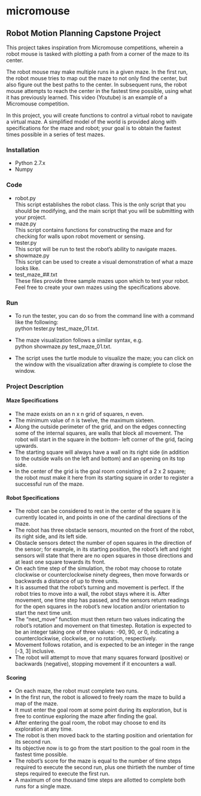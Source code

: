 # micromouse


## Robot Motion Planning Capstone Project
This project takes inspiration from Micromouse competitions, wherein a robot mouse is tasked with plotting a path from a corner of the maze to its center. 

The robot mouse may make multiple runs in a given maze. In the first run, the robot mouse tries to map out the maze to not only find the center, but also figure out the best paths to the center. In subsequent runs, the robot mouse attempts to reach the center in the fastest time possible, using what it has previously learned. This video (Youtube) is an example of a Micromouse competition. 

In this project, you will create functions to control a virtual robot to navigate a virtual maze. A simplified model of the world is provided along with specifications for the maze and robot; your goal is to obtain the fastest times possible in a series of test mazes.

### Installation
- Python 2.7.x
- Numpy

### Code
- robot.py <br />
  This script establishes the robot class. This is the only script that you should be modifying, and the main script that you   will be submitting with your project.
- maze.py <br />
  This script contains functions for constructing the maze and for checking for walls upon robot movement or sensing.
- tester.py <br />
  This script will be run to test the robot’s ability to navigate mazes.
- showmaze.py <br />
  This script can be used to create a visual demonstration of what a maze looks like.
- test_maze_##.txt <br />
  These files provide three sample mazes upon which to test your robot. Feel free to create your own mazes using the specifications above.

### Run
- To run the tester, you can do so from the command line with a command like the following: <br />
  python tester.py test_maze_01.txt. 

- The maze visualization follows a similar syntax, e.g. <br /> 
  python showmaze.py test_maze_01.txt. 
- The script uses the turtle module to visualize the maze; you can click on the window with the visualization after drawing is complete to close the window.

### Project Description
#### Maze Specifications
- The maze exists on an n x n grid of squares, n even. 
- The minimum value of n is twelve, the maximum sixteen. 
- Along the outside perimeter of the grid, and on the edges connecting some of the internal squares, are walls that block all movement. The robot will start in the square in the bottom- left corner of the grid, facing upwards. 
- The starting square will always have a wall on its right side (in addition to the outside walls on the left and bottom) and an opening on its top side. 
- In the center of the grid is the goal room consisting of a 2 x 2 square; the robot must make it here from its starting square in order to register a successful run of the maze.

#### Robot Specifications
- The robot can be considered to rest in the center of the square it is currently located in, and points in one of the cardinal directions of the maze. 
- The robot has three obstacle sensors, mounted on the front of the robot, its right side, and its left side. 
- Obstacle sensors detect the number of open squares in the direction of the sensor; for example, in its starting position, the robot’s left and right sensors will state that there are no open squares in those directions and at least one square towards its front. 
- On each time step of the simulation, the robot may choose to rotate clockwise or counterclockwise ninety degrees, then move forwards or backwards a distance of up to three units. 
- It is assumed that the robot’s turning and movement is perfect. If the robot tries to move into a wall, the robot stays where it is. After movement, one time step has passed, and the sensors return readings for the open squares in the robot’s new location and/or orientation to start the next time unit.
- The “next_move” function must then return two values indicating the robot’s rotation and movement on that timestep. Rotation is expected to be an integer taking one of three values: -90, 90, or 0, indicating a counterclockwise, clockwise, or no rotation, respectively. 
- Movement follows rotation, and is expected to be an integer in the range [-3, 3] inclusive. 
- The robot will attempt to move that many squares forward (positive) or backwards (negative), stopping movement if it encounters a wall.

#### Scoring
- On each maze, the robot must complete two runs. 
- In the first run, the robot is allowed to freely roam the maze to build a map of the maze. 
- It must enter the goal room at some point during its exploration, but is free to continue exploring the maze after finding the goal. 
- After entering the goal room, the robot may choose to end its exploration at any time. 
- The robot is then moved back to the starting position and orientation for its second run. 
- Its objective now is to go from the start position to the goal room in the fastest time possible. 
- The robot’s score for the maze is equal to the number of time steps required to execute the second run, plus one thirtieth the number of time steps required to execute the first run. 
- A maximum of one thousand time steps are allotted to complete both runs for a single maze.

